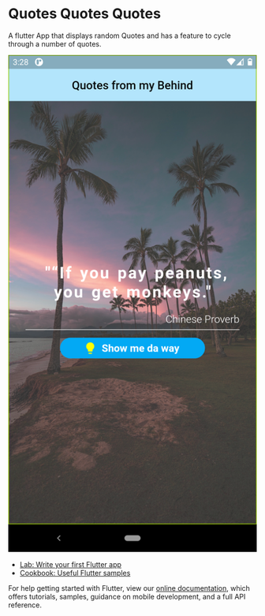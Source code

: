 # Quotes Quotes Quotes

A flutter App that displays random Quotes and has a feature to cycle through a number of quotes.



![Screenshot](screenshot/QuotesApp.png?raw=true=250x "Calculator")


- [Lab: Write your first Flutter app](https://flutter.dev/docs/get-started/codelab)
- [Cookbook: Useful Flutter samples](https://flutter.dev/docs/cookbook)

For help getting started with Flutter, view our
[online documentation](https://flutter.dev/docs), which offers tutorials,
samples, guidance on mobile development, and a full API reference.
